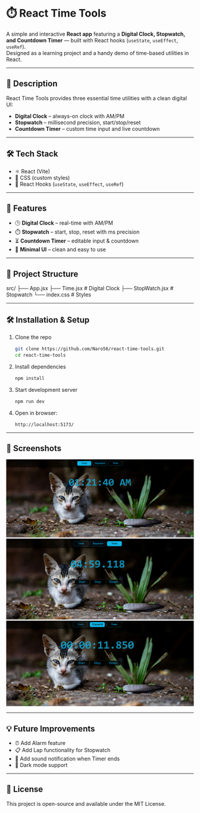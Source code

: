  # ⏱️ React Time Tools  

A simple and interactive **React app** featuring a **Digital Clock, Stopwatch, and Countdown Timer** — built with React hooks (`useState`, `useEffect`, `useRef`).  
Designed as a learning project and a handy demo of time-based utilities in React.  

---

## 📌 Description  
React Time Tools provides three essential time utilities with a clean digital UI:  
- **Digital Clock** – always-on clock with AM/PM  
- **Stopwatch** – millisecond precision, start/stop/reset  
- **Countdown Timer** – custom time input and live countdown  

---

## 🛠️ Tech Stack
- ⚛️ React (Vite)  
- 🎨 CSS (custom styles)  
- 🔧 React Hooks (`useState`, `useEffect`, `useRef`)  

---

## 🚀 Features
- 🕒 **Digital Clock** – real-time with AM/PM  
- ⏱️ **Stopwatch** – start, stop, reset with ms precision  
- ⏳ **Countdown Timer** – editable input & countdown  
- 🎨 **Minimal UI** – clean and easy to use 

---

  ## 📂 Project Structure
src/
├── App.jsx
├── Time.jsx # Digital Clock
├── StopWatch.jsx # Stopwatch
└── index.css # Styles


---

## 🛠️ Installation & Setup

1. Clone the repo
   ```bash
   git clone https://github.com/Naro56/react-time-tools.git
   cd react-time-tools
   ```

2. Install dependencies
   ```bash
   npm install
   ```

3. Start development server
   ```bash
   npm run dev
   ```

4. Open in browser:
   ```
   http://localhost:5173/
   ```

---

## 🎨 Screenshots
![alt text](image.png)
![alt text](image-1.png)
![alt text](image-2.png)

---

## 💡 Future Improvements
- ⏰ Add Alarm feature  
- 📋 Add Lap functionality for Stopwatch  
- 🎵 Add sound notification when Timer ends 
- 🌙 Dark mode support 

---

## 📜 License
This project is open-source and available under the MIT License.
